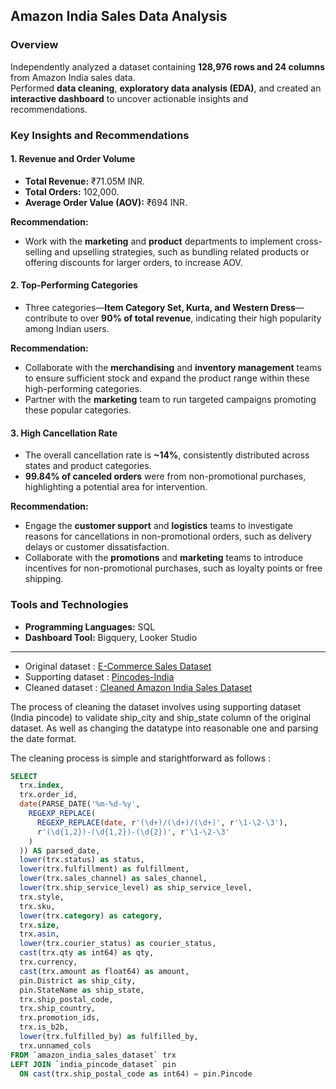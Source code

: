 ## Amazon India Sales Data Analysis  

### Overview  
Independently analyzed a dataset containing **128,976 rows and 24 columns** from Amazon India sales data.  
Performed **data cleaning**, **exploratory data analysis (EDA)**, and created an **interactive dashboard** to uncover actionable insights and recommendations.  

### Key Insights and Recommendations  

#### 1. **Revenue and Order Volume**  
   - **Total Revenue:** ₹71.05M INR.  
   - **Total Orders:** 102,000.  
   - **Average Order Value (AOV):** ₹694 INR.  

   **Recommendation:**  
   - Work with the **marketing** and **product** departments to implement cross-selling and upselling strategies, such as bundling related products or offering discounts for larger orders, to increase AOV.  

#### 2. **Top-Performing Categories**  
   - Three categories—**Item Category Set, Kurta, and Western Dress**—contribute to over **90% of total revenue**, indicating their high popularity among Indian users.  

   **Recommendation:**  
   - Collaborate with the **merchandising** and **inventory management** teams to ensure sufficient stock and expand the product range within these high-performing categories.  
   - Partner with the **marketing** team to run targeted campaigns promoting these popular categories.  

#### 3. **High Cancellation Rate**  
   - The overall cancellation rate is **~14%**, consistently distributed across states and product categories.  
   - **99.84% of canceled orders** were from non-promotional purchases, highlighting a potential area for intervention.  

   **Recommendation:**  
   - Engage the **customer support** and **logistics** teams to investigate reasons for cancellations in non-promotional orders, such as delivery delays or customer dissatisfaction.  
   - Collaborate with the **promotions** and **marketing** teams to introduce incentives for non-promotional purchases, such as loyalty points or free shipping.  

### Tools and Technologies  
- **Programming Languages:** SQL  
- **Dashboard Tool:** Bigquery, Looker Studio

---  


* Original dataset : [E-Commerce Sales Dataset](https://www.kaggle.com/datasets/thedevastator/unlock-profits-with-e-commerce-sales-data)
* Supporting dataset : [Pincodes-India](https://www.kaggle.com/datasets/devsb13/pincodesindia)
* Cleaned dataset : [Cleaned Amazon India Sales Dataset](https://www.kaggle.com/datasets/iqbal911arrafii/cleaned-amazon-india-sales-dataset)  

The process of cleaning the dataset involves using supporting dataset (India pincode) to validate ship_city and ship_state column of the original dataset. As well as changing the datatype into reasonable one and parsing the date format.

The cleaning process is simple and starightforward as follows : 

```sql
SELECT  
  trx.index,
  trx.order_id,
  date(PARSE_DATE('%m-%d-%y', 
    REGEXP_REPLACE(
      REGEXP_REPLACE(date, r'(\d+)/(\d+)/(\d+)', r'\1-\2-\3'), 
      r'(\d{1,2})-(\d{1,2})-(\d{2})', r'\1-\2-\3'
    )
  )) AS parsed_date,
  lower(trx.status) as status,
  lower(trx.fulfillment) as fulfillment,
  lower(trx.sales_channel) as sales_channel,
  lower(trx.ship_service_level) as ship_service_level,
  trx.style,
  trx.sku,
  lower(trx.category) as category,
  trx.size,
  trx.asin,
  lower(trx.courier_status) as courier_status,
  cast(trx.qty as int64) as qty,
  trx.currency,
  cast(trx.amount as float64) as amount,
  pin.District as ship_city,
  pin.StateName as ship_state,
  trx.ship_postal_code,
  trx.ship_country,
  trx.promotion_ids,
  trx.is_b2b,
  lower(trx.fulfilled_by) as fulfilled_by,
  trx.unnamed_cols
FROM `amazon_india_sales_dataset` trx
LEFT JOIN `india_pincode_dataset` pin 
  ON cast(trx.ship_postal_code as int64) = pin.Pincode
```
